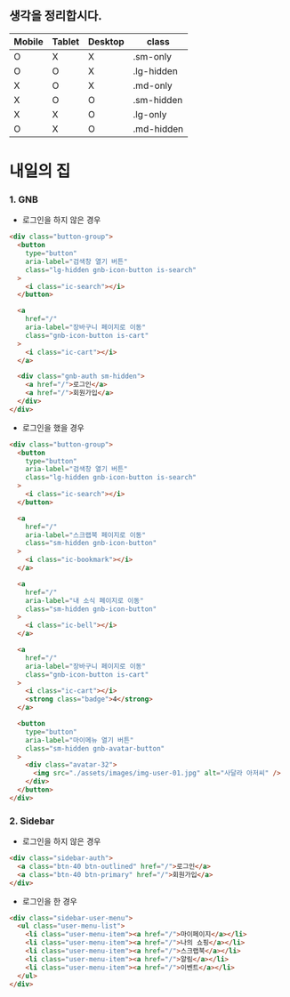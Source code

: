 ## 생각을 정리합시다.

| Mobile | Tablet | Desktop | class      |
| ------ | ------ | ------- | ---------- |
| O      | X      | X       | .sm-only   |
| O      | O      | X       | .lg-hidden |
| X      | O      | X       | .md-only   |
| X      | O      | O       | .sm-hidden |
| X      | X      | O       | .lg-only   |
| O      | X      | O       | .md-hidden |

# 내일의 집

### 1. GNB

- 로그인을 하지 않은 경우

```html
<div class="button-group">
  <button
    type="button"
    aria-label="검색창 열기 버튼"
    class="lg-hidden gnb-icon-button is-search"
  >
    <i class="ic-search"></i>
  </button>

  <a
    href="/"
    aria-label="장바구니 페이지로 이동"
    class="gnb-icon-button is-cart"
  >
    <i class="ic-cart"></i>
  </a>

  <div class="gnb-auth sm-hidden">
    <a href="/">로그인</a>
    <a href="/">회원가입</a>
  </div>
</div>
```

- 로그인을 했을 경우

```html
<div class="button-group">
  <button
    type="button"
    aria-label="검색창 열기 버튼"
    class="lg-hidden gnb-icon-button is-search"
  >
    <i class="ic-search"></i>
  </button>

  <a
    href="/"
    aria-label="스크랩북 페이지로 이동"
    class="sm-hidden gnb-icon-button"
  >
    <i class="ic-bookmark"></i>
  </a>

  <a
    href="/"
    aria-label="내 소식 페이지로 이동"
    class="sm-hidden gnb-icon-button"
  >
    <i class="ic-bell"></i>
  </a>

  <a
    href="/"
    aria-label="장바구니 페이지로 이동"
    class="gnb-icon-button is-cart"
  >
    <i class="ic-cart"></i>
    <strong class="badge">4</strong>
  </a>

  <button
    type="button"
    aria-label="마이메뉴 열기 버튼"
    class="sm-hidden gnb-avatar-button"
  >
    <div class="avatar-32">
      <img src="./assets/images/img-user-01.jpg" alt="사달라 아저씨" />
    </div>
  </button>
</div>
```

### 2. Sidebar

- 로그인을 하지 않은 경우

```html
<div class="sidebar-auth">
  <a class="btn-40 btn-outlined" href="/">로그인</a>
  <a class="btn-40 btn-primary" href="/">회원가입</a>
</div>
```

- 로그인을 한 경우

```html
<div class="sidebar-user-menu">
  <ul class="user-menu-list">
    <li class="user-menu-item"><a href="/">마이페이지</a></li>
    <li class="user-menu-item"><a href="/">나의 쇼핑</a></li>
    <li class="user-menu-item"><a href="/">스크랩북</a></li>
    <li class="user-menu-item"><a href="/">알림</a></li>
    <li class="user-menu-item"><a href="/">이벤트</a></li>
  </ul>
</div>
```
